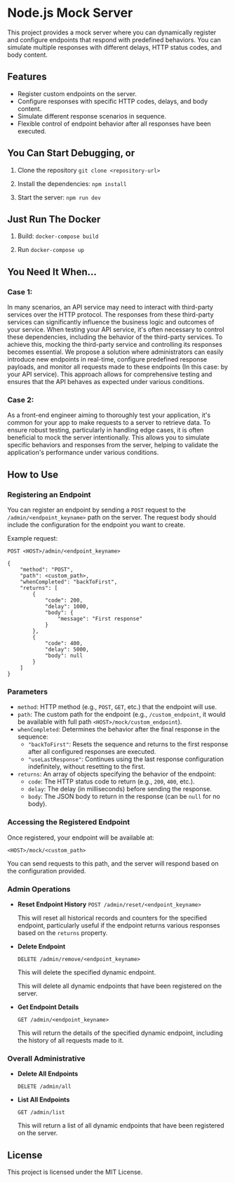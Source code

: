 # Node.js Mock Server

This project provides a mock server where you can dynamically register and configure endpoints that respond with predefined behaviors. You can simulate multiple responses with different delays, HTTP status codes, and body content.

## Features

-   Register custom endpoints on the server.
-   Configure responses with specific HTTP codes, delays, and body content.
-   Simulate different response scenarios in sequence.
-   Flexible control of endpoint behavior after all responses have been executed.

## You Can Start Debugging, or

1.  Clone the repository `git clone <repository-url>` 
  
2.  Install the dependencies: `npm install` 
    
3.  Start the server: `npm run dev` 


## Just Run The Docker
1.  Build: `docker-compose build` 
  
2.  Run `docker-compose up` 


## You Need It When...

### Case 1:
In many scenarios, an API service may need to interact with third-party services over the HTTP protocol. The responses from these third-party services can significantly influence the business logic and outcomes of your service. When testing your API service, it's often necessary to control these dependencies, including the behavior of the third-party services. To achieve this, mocking the third-party service and controlling its responses becomes essential.
We propose a solution where administrators can easily introduce new endpoints in real-time, configure predefined response payloads, and monitor all requests made to these endpoints (In this case: by your API service). This approach allows for comprehensive testing and ensures that the API behaves as expected under various conditions.

### Case 2:
As a front-end engineer aiming to thoroughly test your application, it's common for your app to make requests to a server to retrieve data. To ensure robust testing, particularly in handling edge cases, it is often beneficial to mock the server intentionally. This allows you to simulate specific behaviors and responses from the server, helping to validate the application's performance under various conditions.

    
## How to Use

### Registering an Endpoint

You can register an endpoint by sending a `POST` request to the `/admin/<endpoint_keyname>` path on the server. The request body should include the configuration for the endpoint you want to create.

Example request:

`POST <HOST>/admin/<endpoint_keyname>` 

```
{
    "method": "POST",
    "path": <custom_path>,
    "whenCompleted": "backToFirst",
    "returns": [
        { 
            "code": 200,
            "delay": 1000,
            "body": {
                "message": "First response"
            }
        },
        { 
            "code": 400,
            "delay": 5000,
            "body": null
        }
    ]
}
```
 

### Parameters

-   `method`: HTTP method (e.g., `POST`, `GET`, etc.) that the endpoint will use.
-   `path`: The custom path for the endpoint (e.g., `/custom_endpoint`, it would be available with full path `<HOST>/mock/custom_endpoint`).
-   `whenCompleted`: Determines the behavior after the final response in the sequence:
    -   `"backToFirst"`: Resets the sequence and returns to the first response after all configured responses are executed.
    -   `"useLastResponse"`: Continues using the last response configuration indefinitely, without resetting to the first.
-   `returns`: An array of objects specifying the behavior of the endpoint:
    -   `code`: The HTTP status code to return (e.g., `200`, `400`, etc.).
    -   `delay`: The delay (in milliseconds) before sending the response.
    -   `body`: The JSON body to return in the response (can be `null` for no body).

### Accessing the Registered Endpoint

Once registered, your endpoint will be available at:

`<HOST>/mock/<custom_path>` 

You can send requests to this path, and the server will respond based on the configuration provided.


### Admin Operations

- **Reset Endpoint History**
	`POST /admin/reset/<endpoint_keyname>` 

     This will reset all historical records and counters for the specified endpoint, particularly useful if the endpoint returns various responses based on the `returns` property.

- **Delete Endpoint**
    
    
    `DELETE /admin/remove/<endpoint_keyname>` 
    
    This will delete the specified dynamic endpoint.
    
    
    This will delete all dynamic endpoints that have been registered on the server.
    
-   **Get Endpoint Details**
    
    `GET /admin/<endpoint_keyname>` 
    
    This will return the details of the specified dynamic endpoint, including the history of all requests made to it.


### Overall Administrative    

- **Delete All Endpoints**
    
    `DELETE /admin/all` 


-   **List All Endpoints**
    
    
    `GET /admin/list` 
    
    This will return a list of all dynamic endpoints that have been registered on the server.

    
## License

This project is licensed under the MIT License.
